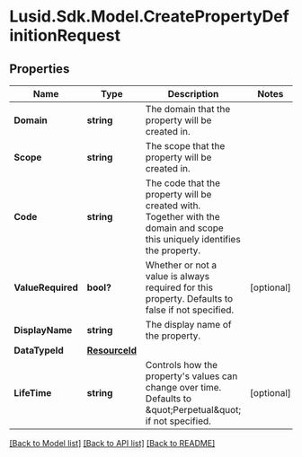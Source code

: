 
# Lusid.Sdk.Model.CreatePropertyDefinitionRequest

## Properties

Name | Type | Description | Notes
------------ | ------------- | ------------- | -------------
**Domain** | **string** | The domain that the property will be created in. | 
**Scope** | **string** | The scope that the property will be created in. | 
**Code** | **string** | The code that the property will be created with. Together with the domain and  scope this uniquely identifies the property. | 
**ValueRequired** | **bool?** | Whether or not a value is always required for this property. Defaults to false if not specified. | [optional] 
**DisplayName** | **string** | The display name of the property. | 
**DataTypeId** | [**ResourceId**](ResourceId.md) |  | 
**LifeTime** | **string** | Controls how the property&#39;s values can change over time. Defaults to \&quot;Perpetual\&quot; if not specified. | [optional] 

[[Back to Model list]](../README.md#documentation-for-models)
[[Back to API list]](../README.md#documentation-for-api-endpoints)
[[Back to README]](../README.md)

